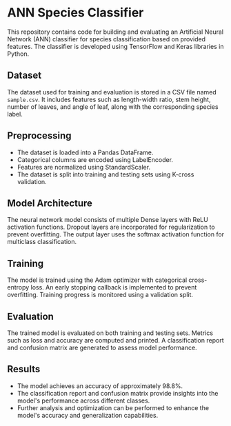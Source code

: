 # ANN Species Classifier

This repository contains code for building and evaluating an Artificial Neural Network (ANN) classifier for species classification based on provided features. The classifier is developed using TensorFlow and Keras libraries in Python.

## Dataset

The dataset used for training and evaluation is stored in a CSV file named `sample.csv`. It includes features such as length-width ratio, stem height, number of leaves, and angle of leaf, along with the corresponding species label.

## Preprocessing

- The dataset is loaded into a Pandas DataFrame.
- Categorical columns are encoded using LabelEncoder.
- Features are normalized using StandardScaler.
- The dataset is split into training and testing sets using K-cross validation.

## Model Architecture

The neural network model consists of multiple Dense layers with ReLU activation functions. Dropout layers are incorporated for regularization to prevent overfitting. The output layer uses the softmax activation function for multiclass classification.

## Training

The model is trained using the Adam optimizer with categorical cross-entropy loss. An early stopping callback is implemented to prevent overfitting. Training progress is monitored using a validation split.

## Evaluation

The trained model is evaluated on both training and testing sets. Metrics such as loss and accuracy are computed and printed. A classification report and confusion matrix are generated to assess model performance.


## Results

- The model achieves an accuracy of approximately 98.8%.
- The classification report and confusion matrix provide insights into the model's performance across different classes.
- Further analysis and optimization can be performed to enhance the model's accuracy and generalization capabilities.
